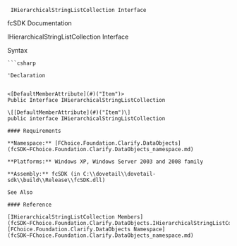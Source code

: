 ﻿     IHierarchicalStringListCollection Interface                                                   

fcSDK Documentation

IHierarchicalStringListCollection Interface

Syntax

```vbnet
```csharp

'Declaration
 

<[DefaultMemberAttribute](#)("Item")>
Public Interface IHierarchicalStringListCollection 

\[[DefaultMemberAttribute](#)("Item")\]
public interface IHierarchicalStringListCollection 

#### Requirements

**Namespace:** [FChoice.Foundation.Clarify.DataObjects](fcSDK~FChoice.Foundation.Clarify.DataObjects_namespace.md)

**Platforms:** Windows XP, Windows Server 2003 and 2008 family

**Assembly:** fcSDK (in C:\\dovetail\\dovetail-sdk\\build\\Release\\fcSDK.dll)

See Also

#### Reference

[IHierarchicalStringListCollection Members](fcSDK~FChoice.Foundation.Clarify.DataObjects.IHierarchicalStringListCollection_members.md)  
[FChoice.Foundation.Clarify.DataObjects Namespace](fcSDK~FChoice.Foundation.Clarify.DataObjects_namespace.md)